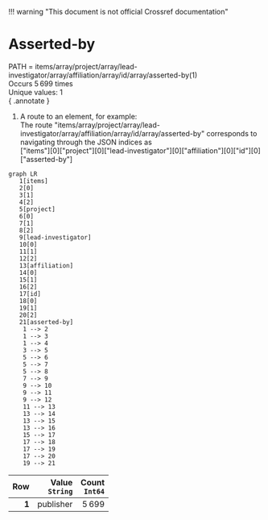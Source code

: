 !!! warning "This document is not official Crossref documentation"
# Asserted-by
PATH = items/array/project/array/lead-investigator/array/affiliation/array/id/array/asserted-by(1)  
Occurs 5 699 times  
Unique values: 1  
{ .annotate }

1. A route to an element, for example:  
   The route "items/array/project/array/lead-investigator/array/affiliation/array/id/array/asserted-by" corresponds to navigating through the JSON indices as  
   ["items"][0]["project"][0]["lead-investigator"][0]["affiliation"][0]["id"][0]["asserted-by"]  

```mermaid
graph LR
   1[items]
   2[0]
   3[1]
   4[2]
   5[project]
   6[0]
   7[1]
   8[2]
   9[lead-investigator]
   10[0]
   11[1]
   12[2]
   13[affiliation]
   14[0]
   15[1]
   16[2]
   17[id]
   18[0]
   19[1]
   20[2]
   21[asserted-by]
    1 --> 2
    1 --> 3
    1 --> 4
    3 --> 5
    5 --> 6
    5 --> 7
    5 --> 8
    7 --> 9
    9 --> 10
    9 --> 11
    9 --> 12
    11 --> 13
    13 --> 14
    13 --> 15
    13 --> 16
    15 --> 17
    17 --> 18
    17 --> 19
    17 --> 20
    19 --> 21
```

| **Row** | **Value**<br>`String` | **Count**<br>`Int64` |
|--------:|----------------------:|---------------------:|
| **1**   | publisher             | 5 699                |

